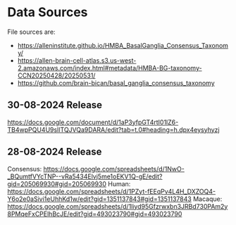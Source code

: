 # Data Sources

File sources are:
- https://alleninstitute.github.io/HMBA_BasalGanglia_Consensus_Taxonomy/
- https://allen-brain-cell-atlas.s3.us-west-2.amazonaws.com/index.html#metadata/HMBA-BG-taxonomy-CCN20250428/20250531/
- https://github.com/brain-bican/basal_ganglia_consensus_taxonomy

## 30-08-2024 Release
https://docs.google.com/document/d/1aP3yfpGT4rtI01lZ6-TB4wpPQU4U9sIlTQJVQa9DARA/edit?tab=t.0#heading=h.dpx4eysyhyzj

## 28-08-2024 Release
Consensus: https://docs.google.com/spreadsheets/d/1NwO-_BQumtfVYcTNP--vRa5434Elvj5me1oEKV1Q-gE/edit?gid=205069930#gid=205069930
Human: https://docs.google.com/spreadsheets/d/1PZyt-fEEqPv4L4H_DXZOQ4-Y6o2e0aSivi1eUhhKd1w/edit?gid=1351137843#gid=1351137843
Macaque: https://docs.google.com/spreadsheets/d/1liyd95Gfzrwxbn3JRBd730PAm2y8PMqeFxCPElhBcJE/edit?gid=493023790#gid=493023790